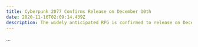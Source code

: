 ```yaml
---
title: Cyberpunk 2077 Confirms Release on December 10th
date: 2020-11-16T02:09:14.439Z
description: The widely anticipated RPG is confirmed to release on Deceber 10.
---
```

...